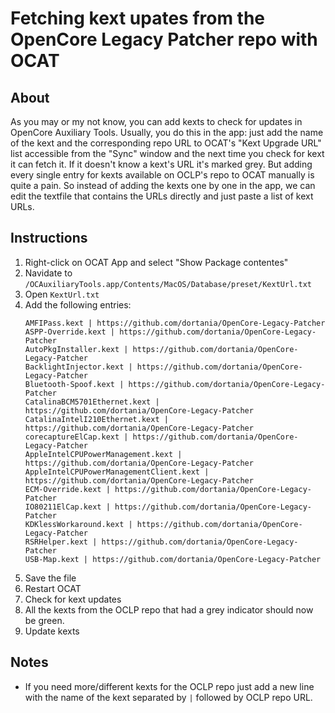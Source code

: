 # Fetching kext upates from the OpenCore Legacy Patcher repo with OCAT

## About

As you may or my not know, you can add kexts to check for updates in OpenCore Auxiliary Tools. Usually, you do this in the app: just add the name of the kext and the corresponding repo URL to OCAT's "Kext Upgrade URL" list accessible from the "Sync" window and the next time you check for kext it can fetch it. If it doesn't know a kext's URL it's marked grey. But adding every single entry for kexts available on OCLP's repo to OCAT manually is quite a pain. So instead of adding the kexts one by one in the app, we can edit the textfile that contains the URLs directly and just paste a list of kext URLs. 

## Instructions

1. Right-click on OCAT App and select "Show Package contentes" 
2. Navidate to `/OCAuxiliaryTools.app/Contents/MacOS/Database/preset/KextUrl.txt`
3. Open `KextUrl.txt`
4. Add the following entries:
    ```
    AMFIPass.kext | https://github.com/dortania/OpenCore-Legacy-Patcher
    ASPP-Override.kext | https://github.com/dortania/OpenCore-Legacy-Patcher
    AutoPkgInstaller.kext | https://github.com/dortania/OpenCore-Legacy-Patcher
    BacklightInjector.kext | https://github.com/dortania/OpenCore-Legacy-Patcher
    Bluetooth-Spoof.kext | https://github.com/dortania/OpenCore-Legacy-Patcher
    CatalinaBCM5701Ethernet.kext | https://github.com/dortania/OpenCore-Legacy-Patcher
    CatalinaIntelI210Ethernet.kext | https://github.com/dortania/OpenCore-Legacy-Patcher
    corecaptureElCap.kext | https://github.com/dortania/OpenCore-Legacy-Patcher
    AppleIntelCPUPowerManagement.kext | https://github.com/dortania/OpenCore-Legacy-Patcher
    AppleIntelCPUPowerManagementClient.kext | https://github.com/dortania/OpenCore-Legacy-Patcher
    ECM-Override.kext | https://github.com/dortania/OpenCore-Legacy-Patcher
    IO80211ElCap.kext | https://github.com/dortania/OpenCore-Legacy-Patcher
    KDKlessWorkaround.kext | https://github.com/dortania/OpenCore-Legacy-Patcher
    RSRHelper.kext | https://github.com/dortania/OpenCore-Legacy-Patcher
    USB-Map.kext | https://github.com/dortania/OpenCore-Legacy-Patcher
    ```
5. Save the file
6. Restart OCAT
7. Check for kext updates
8. All the kexts from the OCLP repo that had a grey indicator should now be green.
9. Update kexts

## Notes
- If you need more/different kexts for the OCLP repo just add a new line with the name of the kext separated by `|` followed by OCLP repo URL.
